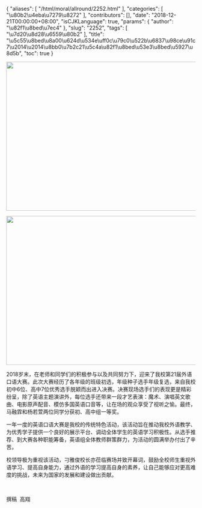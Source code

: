 {
    "aliases": [
        "/html/moral/allround/2252.html"
    ],
    "categories": [
        "\u80b2\u4eba\u7279\u8272"
    ],
    "contributors": [],
    "date": "2018-12-21T00:00:00+08:00",
    "isCJKLanguage": true,
    "params": {
        "author": "\u82f1\u8bed\u7ec4"
    },
    "slug": "2252",
    "tags": [
        "\u7d20\u8d28\u6559\u80b2"
    ],
    "title": "\u5c55\u8bed\u8a00\u624d\u534e\uff0c\u79c0\u522b\u6837\u98ce\u91c7\u2014\u2014\u8bb0\u7b2c21\u5c4a\u82f1\u8bed\u53e3\u8bed\u5927\u8d5b",
    "toc": true
}


<img
    src="https://cdn.tfls.online/mirror/full/66e0977dc1e56b965944d2276d747afca28b9f31.jpg"
    style="display:block;margin-left:auto;margin-right:auto;"
    decoding="async"
    fetchpriority="auto"
    loading="lazy"
    height="397"
    width="600"
/>





<img
    src="https://cdn.tfls.online/mirror/full/d974a58957340723e723edbdec3b3af40b048544.jpg"
    style="display:block;margin-left:auto;margin-right:auto;"
    decoding="async"
    fetchpriority="auto"
    loading="lazy"
    height="397"
    width="600"
/>





 2018岁末，在老师和同学们的积极参与以及共同努力下，迎来了我校第21届外语口语大赛。此次大赛经历了各年级的班级初选，年级种子选手年级复选，来自我校初中6位、高中7位优秀选手脱颖而出进入决赛。决赛现场选手们的表现更是精彩纷呈，除了英语主题演讲外，每位选手还带来一段才艺表演：魔术、演唱英文歌曲、电影原声配音、模仿多国英语口音等，让在场的观众享受了视听之愉。最终，马融霏和杨若萱两位同学分获初、高中组一等奖。




 一年一度的英语口语大赛是我校的传统特色活动，该活动旨在推动我校外语教学、为优秀学子提供一个良好的展示平台、调动全体学生的英语学习积极性。从选手推荐、到大赛各种职能筹备，英语组全体教师群策群力，为活动的圆满举办付出了辛苦。




 校领导极为重视该活动，刁雅俊校长亦莅临赛场并致开幕词，鼓励全校师生重视外语学习、提高自身能力，通过外语的学习提高自身的素养，让自己能够应对更高难度的挑战，未来为国家的发展和建设做出贡献。




  




 撰稿  高翔




